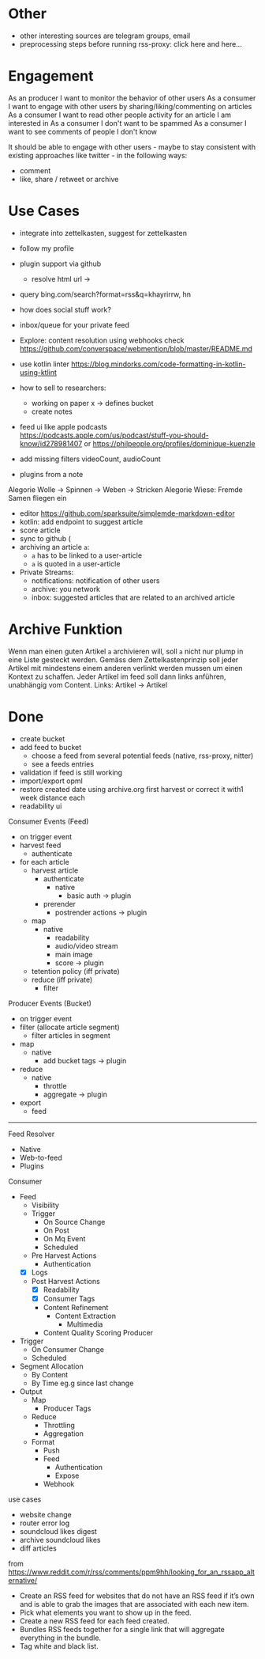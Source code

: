 # Other
- other interesting sources are telegram groups, email
- preprocessing steps before running rss-proxy: click here and here...

# Engagement
As an producer I want to monitor the behavior of other users
As a consumer I want to engage with other users by sharing/liking/commenting on articles
    As a consumer I want to read other people activity for an article I am interested in
As a consumer I don't want to be spammed
As a consumer I want to see comments of people I don't know


It should be able to engage with other users - maybe to stay consistent with existing approaches like twitter - in
the following ways:
- comment
- like, share / retweet or archive


# Use Cases
- integrate into zettelkasten, suggest for zettelkasten
- follow my profile
- plugin support via github
  - resolve html url ->
- query bing.com/search?format=rss&q=khayrirrw, hn
- how does social stuff work?
- inbox/queue for your private feed
- Explore: content resolution using webhooks
check https://github.com/converspace/webmention/blob/master/README.md

- use kotlin linter https://blog.mindorks.com/code-formatting-in-kotlin-using-ktlint
- how to sell to researchers:
  - working on paper x -> defines bucket
  - create notes

- feed ui like apple podcasts https://podcasts.apple.com/us/podcast/stuff-you-should-know/id278981407
    or https://philpeople.org/profiles/dominique-kuenzle
- add missing filters videoCount, audioCount
- plugins from a note

Alegorie Wolle -> Spinnen -> Weben -> Stricken
Alegorie Wiese: Fremde Samen fliegen ein

- editor https://github.com/sparksuite/simplemde-markdown-editor
- kotlin: add endpoint to suggest article
- score article
- sync to github (
- archiving an article `a`: 
  - `a` has to be linked to a user-article 
  - `a` is quoted in a user-article
- Private Streams: 
  - notifications: notification of other users
  - archive: you network
  - inbox: suggested articles that are related to an archived article

# Archive Funktion
Wenn man einen guten Artikel `a` archivieren will, soll `a` nicht nur plump in eine Liste 
gesteckt werden. Gemäss dem Zettelkastenprinzip soll jeder Artikel mit mindestens einem anderen verlinkt werden mussen
um einen Kontext zu schaffen. Jeder Artikel im feed soll dann links anführen, unabhängig vom Content. 
Links: Artikel -> Artikel



# Done
- create bucket
- add feed to bucket
  - choose a feed from several potential feeds (native, rss-proxy, nitter)
  - see a feeds entries
- validation if feed is still working
- import/export opml
- restore created date using archive.org first harvest or correct it with1 week distance each
- readability ui

Consumer Events (Feed)
- on trigger event
- harvest feed
  - authenticate
- for each article
  - harvest article
    - authenticate
      - native
        - basic auth
      -> plugin
    - prerender
      - postrender actions
        -> plugin
  - map
    - native
      - readability
      - audio/video stream
      - main image
      - score
    -> plugin
  - tetention policy (iff private)
  - reduce (iff private)
    - filter

Producer Events (Bucket)
- on trigger event
- filter (allocate article segment)
  - filter articles in segment
- map
  - native
    - add bucket tags
  -> plugin
- reduce
  - native
    - throttle
    - aggregate
  -> plugin
- export
  - feed

---
Feed Resolver
  - Native
  - Web-to-feed
  - Plugins

Consumer
  - Feed
    - Visibility  
    - Trigger
      - On Source Change
      - On Post
      - On Mq Event
      - Scheduled
    - Pre Harvest Actions 
      - Authentication
    - [X] Logs
    - Post Harvest Actions
      - [X] Readability
      - [X] Consumer Tags
      - Content Refinement
        - Content Extraction
          - Multimedia
      - Content Quality Scoring
Producer
  - Trigger
    - On Consumer Change
    - Scheduled
  - Segment Allocation
    - By Content
    - By Time eg.g since last change
  - Output
    - Map
      - Producer Tags
    - Reduce
      - Throttling
      - Aggregation
    - Format
      - Push
      - Feed
        - Authentication
        - Expose
      - Webhook

use cases
- website change
- router error log
- soundcloud likes digest
- archive soundcloud likes
- diff articles

from https://www.reddit.com/r/rss/comments/ppm9hh/looking_for_an_rssapp_alternative/
- Create an RSS feed for websites that do not have an RSS feed if it’s own and is able to grab the images that are associated with each new item.
- Pick what elements you want to show up in the feed.
- Create a new RSS feed for each feed created.
- Bundles RSS feeds together for a single link that will aggregate everything in the bundle.
- Tag white and black list.
